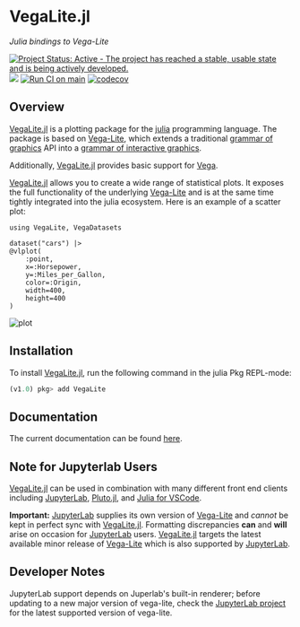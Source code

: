 # VegaLite.jl

_Julia bindings to Vega-Lite_

[![Project Status: Active - The project has reached a stable, usable state and is being actively developed.](http://www.repostatus.org/badges/latest/active.svg)](http://www.repostatus.org/#active)
[![](https://img.shields.io/badge/docs-stable-blue.svg)](https://www.queryverse.org/VegaLite.jl/stable/)
[![Run CI on main](https://github.com/queryverse/VegaLite.jl/actions/workflows/jlpkgbutler-ci-master-workflow.yml/badge.svg)](https://github.com/queryverse/VegaLite.jl/actions/workflows/jlpkgbutler-ci-master-workflow.yml)
[![codecov](https://codecov.io/gh/queryverse/VegaLite.jl/branch/master/graph/badge.svg)](https://codecov.io/gh/queryverse/VegaLite.jl)

## Overview

[VegaLite.jl](https://github.com/queryverse/VegaLite.jl) is a plotting package for the [julia](https://julialang.org/) programming language. The package is based on [Vega-Lite](https://vega.github.io/vega-lite/), which extends a traditional [grammar of graphics](https://doi.org/10.1007/0-387-28695-0) API into a [grammar of interactive graphics](https://doi.org/10.1109/TVCG.2016.2599030).

Additionally, [VegaLite.jl](https://github.com/queryverse/VegaLite.jl) provides basic support for [Vega](https://vega.github.io/vega).

[VegaLite.jl](https://github.com/queryverse/VegaLite.jl) allows you to create a wide range of statistical plots. It exposes the full functionality of the underlying [Vega-Lite](https://vega.github.io/vega-lite/) and is at the same time tightly integrated into the julia ecosystem. Here is an example of a scatter plot:

```@example
using VegaLite, VegaDatasets

dataset("cars") |>
@vlplot(
    :point,
    x=:Horsepower,
    y=:Miles_per_Gallon,
    color=:Origin,
    width=400,
    height=400
)
```
![plot](assets/readme_plot1.svg)

## Installation

To install [VegaLite.jl](https://github.com/queryverse/VegaLite.jl), run the following command in the julia Pkg REPL-mode:

````julia
(v1.0) pkg> add VegaLite
````

## Documentation

The current documentation can be found [here](https://queryverse.github.io/VegaLite.jl/stable).

## Note for Jupyterlab Users

[VegaLite.jl](https://github.com/queryverse/VegaLite.jl) can be used in combination with many different front end clients including [JupyterLab](https://jupyterlab.readthedocs.io/en/stable/), [Pluto.jl](https://github.com/fonsp/Pluto.jl), and [Julia for VSCode](https://www.julia-vscode.org).

**Important:** [JupyterLab](https://jupyterlab.readthedocs.io/en/stable/) supplies its own version of [Vega-Lite](https://vega.github.io/vega-lite/) and *cannot* be kept in perfect sync with [VegaLite.jl](https://github.com/queryverse/VegaLite.jl). Formatting discrepancies **can** and **will** arise on occasion for [JupyterLab](https://jupyterlab.readthedocs.io/en/stable/) users. [VegaLite.jl](https://github.com/queryverse/VegaLite.jl) targets the latest available minor release of [Vega-Lite](https://vega.github.io/vega-lite/) which is also supported by [JupyterLab](https://jupyterlab.readthedocs.io/en/stable/).

## Developer Notes

JupyterLab support depends on Juperlab's built-in renderer; before updating to a new major version of vega-lite, check the [JupyterLab project](https://github.com/jupyterlab/jupyterlab/blob/master/packages/vega5-extension/package.json#L42) for the latest supported version of vega-lite.

